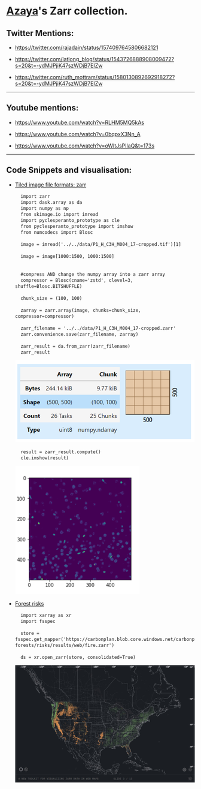 # [Azaya](https://github.com/Azaya89)'s Zarr collection.

## Twitter Mentions:


- https://twitter.com/rajadain/status/1574097645806682121

- https://twitter.com/latlong_blog/status/1543726888908009472?s=20&t=-ydMJPjiK47szWDjB7EIZw

- https://twitter.com/ruth_mottram/status/1580130892692918272?s=20&t=-ydMJPjiK47szWDjB7EIZw

-----

## Youtube mentions:


- https://www.youtube.com/watch?v=RLHM5MQ5kAs

- https://www.youtube.com/watch?v=0bqpxX3Nn_A

- https://www.youtube.com/watch?v=oWltJsPlIaQ&t=173s

----


## Code Snippets and visualisation:


- [Tiled image file formats: zarr](https://haesleinhuepf.github.io/BioImageAnalysisNotebooks/32_tiled_image_processing/tiled_image_file_formats_zarr.html)

        import zarr
        import dask.array as da
        import numpy as np
        from skimage.io import imread
        import pyclesperanto_prototype as cle
        from pyclesperanto_prototype import imshow
        from numcodecs import Blosc

        image = imread('../../data/P1_H_C3H_M004_17-cropped.tif')[1]

        image = image[1000:1500, 1000:1500]


        #compress AND change the numpy array into a zarr array
        compressor = Blosc(cname='zstd', clevel=3, shuffle=Blosc.BITSHUFFLE)

        chunk_size = (100, 100)

        zarray = zarr.array(image, chunks=chunk_size, compressor=compressor)

        zarr_filename = '../../data/P1_H_C3H_M004_17-cropped.zarr'
        zarr.convenience.save(zarr_filename, zarray)

        zarr_result = da.from_zarr(zarr_filename)
        zarr_result

    ![Zarr array](zarr_array.jpg)

        result = zarr_result.compute()
        cle.imshow(result)

    ![zarr graph](zarr_graph.jpg)

- [Forest risks](https://decks.carbonplan.org/pangeo-showcase/10-27-21)

        import xarray as xr
        import fsspec

        store = fsspec.get_mapper('https://carbonplan.blob.core.windows.net/carbonplan-forests/risks/results/web/fire.zarr')

        ds = xr.open_zarr(store, consolidated=True)

    ![zarr map](zarr_map.jpg)